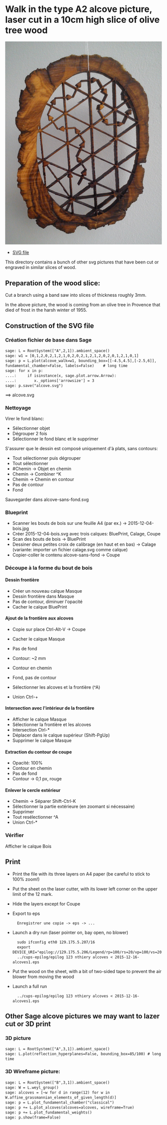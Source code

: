 # Walk in the type A2 alcove picture, laser cut in a 10cm high slice of olive tree wood

![Picture of the end result](2015-12-16-alcoves.jpg)

- [SVG file](2016-01-04-chat.svg)

This directory contains a bunch of other svg pictures that have been
cut or engraved in similar slices of wood.

## Preparation of the wood slice:

Cut a branch using a band saw into slices of thickness roughly 3mm.

In the above picture, the wood is coming from an olive tree in
Provence that died of frost in the harsh winter of 1955.

## Construction of the SVG file

### Création fichier de base dans Sage

    sage: L = RootSystem(["A",2,1]).ambient_space()
    sage: w1 = [0,1,2,0,2,1,2,1,0,2,0,2,1,2,1,2,0,2,0,1,2,1,0,1]
    sage: p = L.plot(alcove_walk=w1, bounding_box=[[-4.5,4.5],[-2.5,6]], fundamental_chamber=False, labels=False)    # long time
    sage: for x in p:
    ....:     if isinstance(x, sage.plot.arrow.Arrow):
    ....:        x._options['arrowsize'] = 3
    sage: p.save("alcove.svg")

==> alcove.svg

### Nettoyage

Virer le fond blanc:

- Sélectionner objet
- Dégrouper 2 fois
- Sélectionner le fond blanc et le supprimer

S'assurer que le dessin est composé uniquement d'à plats, sans contours:

- Tout sélectionner puis dégrouper
- Tout sélectionner
- #Chemin -> Objet en chemin
- Chemin -> Combiner ^K
- Chemin -> Chemin en contour
- Pas de contour
- Fond

Sauvegarder dans alcove-sans-fond.svg

### Blueprint

- Scanner les bouts de bois sur une feuille A4 (par ex.) -> 2015-12-04-bois.jpg
- Créer 2015-12-04-bois.svg avec trois calques: BluePrint, Calage, Coupe
- Scan des bouts de bois -> BluePrint
- Dessiner deux petites croix de calibrage (en haut et en bas) -> Calage
  (variante: importer un fichier calage.svg comme calque)
- Copier-coller le contenu alcove-sans-fond -> Coupe

### Découpe à la forme du bout de bois

#### Dessin frontière

- Créer un nouveau calque Masque
- Dessin frontière dans Masque
- Pas de contour, diminuer l'opacité
- Cacher le calque BluePrint

#### Ajout de la frontière aux alcoves

- Copie sur place Ctrl-Alt-V -> Coupe
- Cacher le calque Masque

- Pas de fond
- Contour: ~2 mm
- Contour en chemin
- Fond, pas de contour

- Sélectionner les alcoves et la frontière (^A)
- Union Ctrl-+

#### Intersection avec l'intérieur de la frontière

- Afficher le calque Masque
- Sélectionner la frontière et les alcoves
- Intersection Ctrl-*
- Déplacer dans le calque supérieur (Shift-PgUp)
- Supprimer le calque Masque

#### Extraction du contour de coupe

- Opacité: 100%
- Contour en chemin
- Pas de fond
- Contour -> 0,1 px, rouge

#### Enlever le cercle extérieur

- Chemin -> Séparer Shift-Ctrl-K
- Sélectionner la partie extérieure (en zoomant si nécessaire)
- Supprimer
- Tout resélectionner ^A
- Union Ctrl-*

### Vérifier

Afficher le calque Bois

## Print

- Print the file with its three layers on A4 paper (be careful to stick to 100% zoom!)

- Put the sheet on the laser cutter, with its lower left corner on the
  upper limit of the 12 mark.

- Hide the layers except for Coupe

- Export to eps

        Enregistrer une copie -> eps -> ...

- Launch a dry run (laser pointer on, bay open, no blower)

        sudo ifconfig eth0 129.175.5.207/16
        export DEVICE_URI="epilog://129.175.5.206/Legend/rp=100/rs=20/vp=100/vs=20/vf=500/rm=grey"
        ../cups-epilog/epilog 123 nthiery alcoves < 2015-12-16-alcoves1.eps

- Put the wood on the sheet, with a bit of two-sided tape to prevent
  the air blower from moving the wood

- Launch a full run

        ../cups-epilog/epilog 123 nthiery alcoves < 2015-12-16-alcoves1.eps

## Other Sage alcove pictures we may want to lazer cut or 3D print

### 3D picture

    sage: L = RootSystem(["A",3,1]).ambient_space()
    sage: L.plot(reflection_hyperplanes=False, bounding_box=85/100) # long time

### 3D Wireframe picture:

    sage: L = RootSystem(["B",3,1]).ambient_space()
    sage: W = L.weyl_group()
    sage: alcoves = [~w for d in range(12) for w in W.affine_grassmannian_elements_of_given_length(d)]
    sage: p = L.plot_fundamental_chamber("classical")
    sage: p += L.plot_alcoves(alcoves=alcoves, wireframe=True)
    sage: p += L.plot_fundamental_weights()
    sage: p.show(frame=False)
